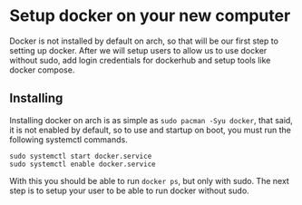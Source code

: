 # Setup docker on your new computer
Docker is not installed by default on arch, so that will be our first step to setting up docker. After we will setup users to allow us to use docker without sudo, add login credentials for dockerhub and setup tools like docker compose.

## Installing
Installing docker on arch is as simple as `sudo pacman -Syu docker`, that said, it is not enabled by default, so to use and startup on boot, you must run the following systemctl commands.

```
sudo systemctl start docker.service
sudo systemctl enable docker.service
```
With this you should be able to run `docker ps`, but only with sudo. The next step is to setup your user to be able to run docker without sudo.
